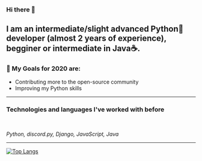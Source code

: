 ### Hi there 👋

## I am an intermediate/slight advanced Python🐍 developer (almost 2 years of experience), begginer or intermediate in Java☕.

### 🎉 My Goals for 2020 are:
- Contributing more to the open-source community
- Improving my Python skills

---

### Technologies and languages I've worked with before

<br>

*Python, discord.py, Django, JavaScript, Java*

---

[![Top Langs](https://github-readme-stats.vercel.app/api/top-langs/?username=marzeq&layout=compact&theme=dark)](https://github-readme-stats.vercel.app/api/top-langs/?username=marzeq&layout=compact&theme=dark)

